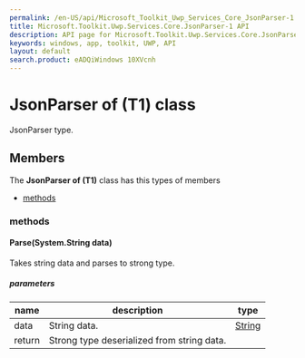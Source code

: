 ```yaml
---
permalink: /en-US/api/Microsoft_Toolkit_Uwp_Services_Core_JsonParser-1.htm
title: Microsoft.Toolkit.Uwp.Services.Core.JsonParser-1 API 
description: API page for Microsoft.Toolkit.Uwp.Services.Core.JsonParser-1
keywords: windows, app, toolkit, UWP, API
layout: default
search.product: eADQiWindows 10XVcnh
---
```



# JsonParser of (T1) class

JsonParser type.

## Members

The **JsonParser of (T1)** class has this types of members

* [methods](#methods)

### methods

#### Parse(System.String data)

Takes string data and parses to strong type.

##### parameters



| name | description | type || --- | --- | --- || data | String data. | [String](https://msdn.microsoft.com/library/windows/apps/System.String) || return |Strong type deserialized from string data. |

